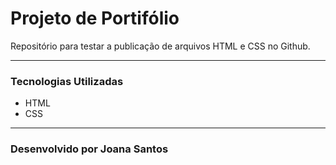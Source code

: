 # Projeto de Portifólio
Repositório para testar a publicação de arquivos HTML e CSS no Github.

---
### Tecnologias Utilizadas
- HTML
- CSS
  
---

### Desenvolvido por Joana Santos

